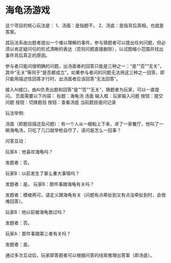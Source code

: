 # 海龟汤游戏
这个项目的核心玩法是：
1、汤面：是指题干。
2、汤底：是指背后真相，也就是答案。

其玩法系由出题者提出一个难以理解的事件，参与猜题者可以提出任何问题，但必须以肯定疑问句的形式清晰的表达（否则问题直接删除），以试图缩小范围并找出事件背后真正的原因。

参与者只能问很明确的问题，出汤面者的回答只能是三种之一：“是”“否”“无关”，其中“无关”等同于“是否都成立”。如果参与者问的问题无法用这三种之一回答，即只能用描述性回答才行时，出汤面者应该回答“无法回答”。

接入AI接口，由AI负责出题和回答“是”“否”“无关”，猜题者为玩家，可以一直提问。
页面需要以下内容：
标题：海龟汤
汤面
输入框：玩家输入问题
按钮：提交问题
按钮：切换题目
按钮：查看汤底
当前题目提问记录


玩法举例:

汤面（即题目描述及问题）：有一个人从一艘船上下来，进了一家餐厅，他叫了一碗海龟汤，只吃了几口就举枪自尽了，请问是怎么一回事？

问答互动：

玩家A：他喜欢海龟吗？

发题者：否。

玩家B：以前发生了甚么重大事情吗？

发题者：是。
玩家B：那件事跟海龟有关吗？

发题者：模棱两可。请定义跟海龟有关（问题有点牵扯到又有点没牵扯到时，会很难回答）。

玩家B：他以前被海龟救过吗？

发题者：否。

玩家A：那件事跟第三者有关吗？

发题者：是。

通过多次互动后，玩家即答题者可以根据问答的线索推理出答案（即汤底）。
